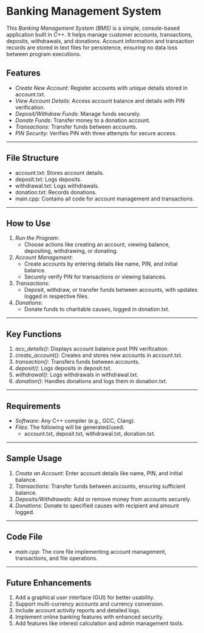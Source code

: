 # Banking Management System

This *Banking Management System (BMS)* is a simple, console-based application built in *C++*. It helps manage customer accounts, transactions, deposits, withdrawals, and donations. Account information and transaction records are stored in text files for persistence, ensuring no data loss between program executions.


## Features

- *Create New Account*: Register accounts with unique details stored in account.txt.
- *View Account Details*: Access account balance and details with PIN verification.
- *Deposit/Withdraw Funds*: Manage funds securely.
- *Donate Funds*: Transfer money to a donation account.
- *Transactions*: Transfer funds between accounts.
- *PIN Security*: Verifies PIN with three attempts for secure access.

---

## File Structure

- account.txt: Stores account details.
- deposit.txt: Logs deposits.
- withdrawal.txt: Logs withdrawals.
- donation.txt: Records donations.
- main.cpp: Contains all code for account management and transactions.

---

## How to Use

1. *Run the Program*:
   - Choose actions like creating an account, viewing balance, depositing, withdrawing, or donating.
2. *Account Management*:
   - Create accounts by entering details like name, PIN, and initial balance.
   - Securely verify PIN for transactions or viewing balances.
3. *Transactions*:
   - Deposit, withdraw, or transfer funds between accounts, with updates logged in respective files.
4. *Donations*:
   - Donate funds to charitable causes, logged in donation.txt.

---

## Key Functions

1. *acc_details()*: Displays account balance post PIN verification.
2. *create_account()*: Creates and stores new accounts in account.txt.
3. *transaction()*: Transfers funds between accounts.
4. *deposit()*: Logs deposits in deposit.txt.
5. *withdrawal()*: Logs withdrawals in withdrawal.txt.
6. *donation()*: Handles donations and logs them in donation.txt.

---

## Requirements

- *Software*: Any C++ compiler (e.g., GCC, Clang).
- *Files*: The following will be generated/used:
  - account.txt, deposit.txt, withdrawal.txt, donation.txt.

---

## Sample Usage

1. *Create an Account*: Enter account details like name, PIN, and initial balance.
2. *Transactions*: Transfer funds between accounts, ensuring sufficient balance.
3. *Deposits/Withdrawals*: Add or remove money from accounts securely.
4. *Donations*: Donate to specified causes with recipient and amount logged.

---

## Code File

- *main.cpp*: The core file implementing account management, transactions, and file operations.

---

## Future Enhancements

1. Add a graphical user interface (GUI) for better usability.  
2. Support multi-currency accounts and currency conversion.  
3. Include account activity reports and detailed logs.  
4. Implement online banking features with enhanced security.  
5. Add features like interest calculation and admin management tools.
